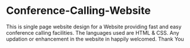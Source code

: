 # Conference-Calling-Website

This is single page website design for a Website providing fast and easy conference calling facilities.
The languages used are HTML & CSS.
Any updation or enhancement in the website in happily welcomed.
Thank You
